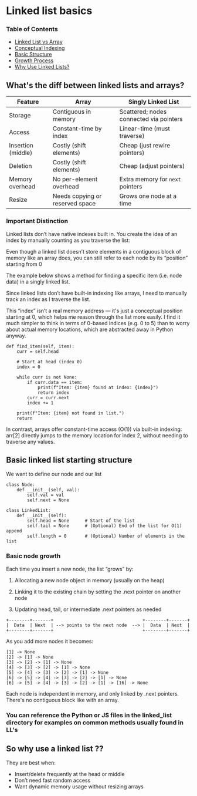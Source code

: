  # Linked list basics
 ### Table of Contents
- [Linked List vs Array](#whats-the-diff-between-linked-lists-and-arrays)
- [Conceptual Indexing](#important-distinction)
- [Basic Structure](#basic-linked-list-starting-structure)
- [Growth Process](#basic-node-growth)
- [Why Use Linked Lists?](#so-why-use-a-linked-list)

 ## What's the diff between linked lists and arrays?


 | Feature            | Array                           | Singly Linked List                      |
| ------------------ | ------------------------------- | --------------------------------------- |
| Storage            | Contiguous in memory            | Scattered; nodes connected via pointers |
| Access             | Constant-time by index          | Linear-time (must traverse)             |
| Insertion (middle) | Costly (shift elements)         | Cheap (just rewire pointers)            |
| Deletion           | Costly (shift elements)         | Cheap (adjust pointers)                 |
| Memory overhead    | No per-element overhead         | Extra memory for `next` pointers        |
| Resize             | Needs copying or reserved space | Grows one node at a time                |


### Important Distinction

 Linked lists don’t have native indexes built in. You create the idea of an index by manually counting as you traverse the list:

 Even though a linked list doesn’t store elements in a contiguous block of memory like an array does, you can still refer to each node by its “position” starting from 0

The example below shows a method for finding a specific item (i.e. node data) in a singly linked list.

Since linked lists don’t have built-in indexing like arrays, I need to manually track an index as I traverse the list.

This “index” isn’t a real memory address — it's just a conceptual position starting at 0, which helps me reason through the list more easily.
I find it much simpler to think in terms of 0-based indices (e.g. 0 to 5) than to worry about actual memory locations, which are abstracted away in Python anyway.

```
def find_item(self, item):
    curr = self.head
    
    # Start at head (index 0)
    index = 0  

    while curr is not None:
        if curr.data == item:
            print(f"Item: {item} found at index: {index}")
            return index
        curr = curr.next
        index += 1

    print(f"Item: {item} not found in list.")
    return

```
In contrast, arrays offer constant-time access (O(1)) via built-in indexing:
arr[2] directly jumps to the memory location for index 2, without needing to traverse any values.

## Basic linked list starting structure
We want to define our node and our list

```
class Node:
    def __init__(self, val):
        self.val = val
        self.next = None

class LinkedList:
    def __init__(self):
        self.head = None      # Start of the list
        self.tail = None      # (Optional) End of the list for O(1) append
        self.length = 0       # (Optional) Number of elements in the list
```
### Basic node growth 
Each time you insert a new node, the list “grows” by:

1. Allocating a new node object in memory (usually on the heap)

2. Linking it to the existing chain by setting the .next pointer on another node

3. Updating head, tail, or intermediate .next pointers as needed

```
+--------+-------+                                  +--------+-------+
|  Data  | Next  | --> points to the next node  --> |  Data  | Next  |   
+--------+-------+                                  +--------+-------+
```
As you add more nodes it becomes: 

```
[1] -> None
[2] -> [1] -> None
[3] -> [2] -> [1] -> None
[4] -> [3] -> [2] -> [1] -> None
[5] -> [4] -> [3] -> [2] -> [1] -> None
[6] -> [5] -> [4] -> [3] -> [2] -> [1] -> None
[6] -> [5] -> [4] -> [3] -> [2] -> [1] -> [16] -> None
```

Each node is independent in memory, and only linked by .next pointers. There's no contiguous block like with an array.

### You can reference the Python or JS files in the linked_list directory for examples on common methods usually found in LL's


## So why use a linked list ?? 

They are best when: 
* Insert/delete frequently at the head or middle
* Don’t need fast random access
* Want dynamic memory usage without resizing arrays





